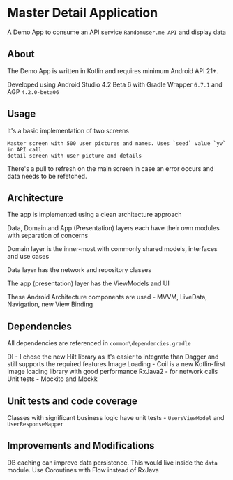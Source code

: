 # Master Detail Application

A Demo App to consume an API service `Randomuser.me API` and display data

## About

The Demo App is written in Kotlin and requires minimum Android API 21+.

Developed using Android Studio 4.2 Beta 6 with Gradle Wrapper `6.7.1` and AGP `4.2.0-beta06`

## Usage

It's a basic implementation of two screens 

    Master screen with 500 user pictures and names. Uses `seed` value `yv` in API call
    detail screen with user picture and details 

There's a pull to refresh on the main screen in case an error occurs and data needs to be refetched.

## Architecture

The app is implemented using a clean architecture approach 

Data, Domain and App (Presentation) layers each have their own modules with separation of concerns

Domain layer is the inner-most with commonly shared models, interfaces and use cases

Data layer has the network and repository classes

The app (presentation) layer has the ViewModels and UI

These Android Architecture components are used - MVVM, LiveData, Navigation, new View Binding

## Dependencies

All dependencies are referenced in `common\dependencies.gradle` 

DI - I chose the new Hilt library as it's easier to integrate than Dagger and still supports the required features
Image Loading - Coil is a new Kotlin-first image loading library with good performance
RxJava2 - for network calls
Unit tests - Mockito and Mockk

## Unit tests and code coverage

Classes with significant business logic have unit tests - `UsersViewModel` and `UserResponseMapper`

## Improvements and Modifications

DB caching can improve data persistence. This would live inside the `data` module.
Use Coroutines with Flow instead of RxJava


